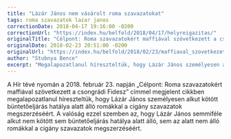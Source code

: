 ```yaml
---
title: "Lázár János nem vásárolt roma szavazatokat"
tags: roma szavazatok lazar janos
correctionDate: 2018-04-17 19:16:00 -0200
correctionUrl: "https://index.hu/belfold/2018/04/17/helyreigazitas/"
originalTitle: "Célpont: Roma szavazatokért maffiával szövetkezett a csongrádi Fidesz"
originalDate: 2018-02-23 20:51:00 -0200
originalUrl: "https://index.hu/belfold/2018/02/23/maffiaval_szovetkezett_a_csongradi_fidesz/"
author: "Stubnya Bence"
excerpt: "Megalapozatlanul híreszteltük, hogy Lázár János személyesen alkut kötött büntetőeljárás hatálya alatt álló romákkal a cigány szavazatok megszerzéséért."
---
```


A Hír tévé nyomán a 2018. február 23. napján „Célpont: Roma szavazatokért maffiával szövetkezett a csongrádi Fidesz” címmel megjelent cikkben megalapozatlanul híreszteltük, hogy Lázár János személyesen alkut kötött büntetőeljárás hatálya alatt álló romákkal a cigány szavazatok megszerzéséért. A valóság ezzel szemben az, hogy Lázár János semmiféle alkut nem kötött sem büntetőeljárás hatálya alatt álló, sem az alatt nem álló romákkal a cigány szavazatok megszerzéséért.

